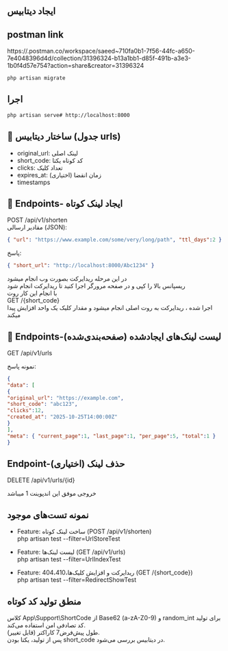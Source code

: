 ## ایجاد دیتابیس 

## postman link
https://.postman.co/workspace/saeed~710fa0b1-7f56-44fc-a650-7e4048396d4d/collection/31396324-b13a1bb1-d85f-491b-a3e3-1b0f4d57e754?action=share&creator=31396324

``` bash 
php artisan migrate
```

## اجرا 
```bash
php artisan serve# http://localhost:8000
```




##  🧱 ساختار دیتابیس (جدول urls) 
- original_url: لینک اصلی
- short_code: کد کوتاه یکتا
- clicks: تعداد کلیک
- expires_at: زمان انقضا (اختیاری)
- timestamps




## 📡 Endpoints- ایجاد لینک کوتاه 
POST /api/v1/shorten <br>
مقادیر ارسالی (JSON):
 ```json
{ "url": "https://www.example.com/some/very/long/path", "ttl_days":2 }
```

پاسخ:
``` json
{ "short_url": "http://localhost:8000/Abc1234" }
```
در این مرحله ریدایرکت بصورت وب انجام میشود<br>
ریسپانس بالا را کپی و در صفحه مرورگر اجرا کنید تا ریدایرکت انجام شود<br>
با انجام این کار روت <br>
GET /{short_code} <br>
اجرا شده ، ریدایرکت به روت اصلی انجام میشود و مقدار کلیک یک واحد افزایش پیدا میکند


## 📡 Endpoints-لیست لینک‌های ایجادشده (صفحه‌بندی‌شده)

GET /api/v1/urls

نمونه پاسخ:
```json
{
"data": [
{
"original_url": "https://example.com",
"short_code": "abc123",
"clicks":12,
"created_at": "2025-10-25T14:00:00Z"
}
],
"meta": { "current_page":1, "last_page":1, "per_page":5, "total":1 }
}
```

## Endpoint-حذف لینک (اختیاری)

DELETE /api/v1/urls/{id}

خروجی موفق این اندپوینت 1 میباشد


##  نمونه تست‌های موجود 

- Feature: ساخت لینک کوتاه (POST /api/v1/shorten)<br>
php artisan test --filter=UrlStoreTest

- Feature: لیست لینک‌ها (GET /api/v1/urls)<br>
php artisan test --filter=UrlIndexTest

- Feature: ریدایرکت و افزایش کلیک‌ها،404،410 (GET /{short_code})<br>
php artisan test --filter=RedirectShowTest





## منطق تولید کد کوتاه


 کلاس App\Support\ShortCode از Base62 (a-zA-Z0-9) و random_int برای تولید کد تصادفی امن استفاده می‌کند.<br>
طول پیش‌فرض7 کاراکتر (قابل تغییر).<br>
پس از تولید، یکتا بودن short_code در دیتابیس بررسی می‌شود.








